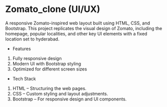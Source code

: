 # Zomato_clone (UI/UX)
A responsive Zomato-inspired web layout built using HTML, CSS, and Bootstrap. This project replicates the visual design of Zomato, including the homepage, popular localities, and other key UI elements with a fixed location set to hyderabad. 

* Features 
1. Fully responsive design
2. Modern UI with Bootstrap styling
3. Optimized for different screen sizes

* Tech Stack 
1. HTML – Structuring the web pages.
2. CSS – Custom styling and layout adjustments.
3. Bootstrap – For responsive design and UI components.

